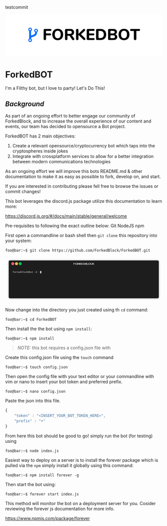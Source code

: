 
testcommit

![alt text](https://github.com/ForkedBlock/ForkedBOT/blob/master/img/forkebotlogo.png "ForkedBOT logo")

# ForkedBOT
I'm a Filthy bot, but I love to party! Let's Do This!


## *Background*

As part of an ongoing effort to better engage our community of ForkedBlock, and to increase the overall experience of our content and events, our team has decided to opensource a Bot project.

ForkedBOT has 2 main objectives:

1. Create a relevant opensource/cryptocurrency bot which taps into the cryptospheres inside jokes
2. Integrate with crossplatform services to allow for a better integration between modern communications technologies

As an ongoing effort we will improve this bots README.md & other documentation to make it as easy as possible to fork, develop on, and start.

If you are interested in contributing please fell free to browse the issues or commit changes! 

This bot leverages the discord.js package utilize this documentation to learn more:

https://discord.js.org/#/docs/main/stable/general/welcome

Pre-requisites to following the exact outline below:
Git
NodeJS
npm 

First open a commandline or bash shell then `git clone` this repository into your system:

```console
foo@bar:~$ git clone https://github.com/ForkedBlock/ForkedBOT.git
```

![alt text](https://github.com/ForkedBlock/ForkedBOT/blob/master/img/gitclone.gif "git clone")

Now change into the directory you just created using th `cd` command:

```console
foo@bar:~$ cd ForkedBOT
```

Then install the the bot using `npm install`:

```console
foo@bar:~$ npm install
```

> *NOTE:* this bot requires a config.json file with

Create this config.json file using the `touch` command 

```console
foo@bar:~$ touch config.json
```
Then open the config file with your text editor or your commandline with vim or nano to insert your bot token and preferred prefix.

```console
foo@bar:~$ nano config.json
```
Paste the json into this file.

```javascript
{
    "token" : "<INSERT_YOUR_BOT_TOKEN_HERE>",
    "prefix" : "+"
}
```

From here this bot should be good to go! simply run the bot (for testing) using

```console
foo@bar:~$ node index.js
```

Easiest way to deploy on a server is to install the forever package which is pulled via the `npm` simply install it globally using this command:

```console
foo@bar:~$ npm install forever -g
```

Then start the bot using:

```console
foo@bar:~$ forever start index.js
```
This method will monitor the bot on a deployment server for you. Cosider reviewing the forever js documentation for more info.

https://www.npmjs.com/package/forever

